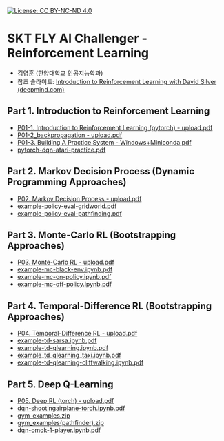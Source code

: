 [![License: CC BY-NC-ND 4.0](https://img.shields.io/badge/License-CC%20BY--NC--ND%204.0-lightgrey.svg)](https://creativecommons.org/licenses/by-nc-nd/4.0/)

# SKT FLY AI Challenger - Reinforcement Learning

- 김영훈 (한양대학교 인공지능학과)
- 참조 슬라이드: [Introduction to Reinforcement Learning with David Silver (deepmind.com)](https://www.deepmind.com/learning-resources/introduction-to-reinforcement-learning-with-david-silver)
 
## Part 1. Introduction to Reinforcement Learning

- [P01-1. Introduction to Reinforcement Learning (pytorch) - upload.pdf](https://www.slideshare.net/secret/1Eo98Cqlw9HdhT)
- [P01-2_backpropagation - upload.pdf](https://www.slideshare.net/secret/5Rj6LZGFgbm08i)
- [P01-3. Building A Practice System - Windows+Miniconda.pdf](https://www.slideshare.net/secret/zFN7xRTmNRBmxs)
- [pytorch-dqn-atari-practice.pdf](https://github.com/nongaussian/class-2023-skt-fly-ai/files/12269238/pytorch-dqn-atari-practice.pdf)

## Part 2. Markov Decision Process (Dynamic Programming Approaches)

- [P02. Markov Decision Process - upload.pdf](https://www.slideshare.net/secret/ktUmYma9aVGIDu)
- [example-policy-eval-gridworld.pdf](https://github.com/nongaussian/class-2023-skt-fly-ai/files/12269239/example-policy-eval-gridworld.pdf)
- [example-policy-eval-pathfinding.pdf](https://github.com/nongaussian/class-2023-skt-fly-ai/files/12269240/example-policy-eval-pathfinding.pdf)

## Part 3. Monte-Carlo RL (Bootstrapping Approaches)

- [P03. Monte-Carlo RL - upload.pdf](https://www.slideshare.net/secret/22L8VzdfkxHQ6e)
- [example-mc-black-env.ipynb.pdf](https://github.com/nongaussian/class-2023-skt-fly-ai/files/12269241/example-mc-black-env.ipynb.pdf)
- [example-mc-on-policy.ipynb.pdf](https://github.com/nongaussian/class-2023-skt-fly-ai/files/12269242/example-mc-on-policy.ipynb.pdf)
- [example-mc-off-policy.ipynb.pdf](https://github.com/nongaussian/class-2023-skt-fly-ai/files/12269244/example-mc-off-policy.ipynb.pdf)

## Part 4. Temporal-Difference RL (Bootstrapping Approaches)

- [P04. Temporal-Difference RL - upload.pdf](https://www.slideshare.net/secret/6UBX0iRcVKEnjW)
- [example-td-sarsa.ipynb.pdf](https://github.com/nongaussian/class-2023-skt-fly-ai/files/12269246/example-td-sarsa.ipynb.pdf)
- [example-td-qlearning.ipynb.pdf](https://github.com/nongaussian/class-2023-skt-fly-ai/files/12269247/example-td-qlearning.ipynb.pdf)
- [example_td_qlearning_taxi.ipynb.pdf](https://github.com/nongaussian/class-2023-skt-fly-ai/files/12269248/example_td_qlearning_taxi.ipynb.pdf)
- [example-td-qlearning-cliffwalking.ipynb.pdf](https://github.com/nongaussian/class-2023-skt-fly-ai/files/12269249/example-td-qlearning-cliffwalking.ipynb.pdf)

## Part 5. Deep Q-Learning

- [P05. Deep RL (torch) - upload.pdf](https://www.slideshare.net/secret/EDCnQQoVG9T3D1)
- [dqn-shootingairplane-torch.ipynb.pdf](https://github.com/nongaussian/class-2023-skt-fly-ai/files/12269251/dqn-shootingairplane-torch.ipynb.pdf)
- [gym_examples.zip](https://github.com/nongaussian/class-2023-skt-fly-ai/files/12269252/gym_examples.zip)
- [gym_examples(pathfinder).zip](https://github.com/nongaussian/class-2023-skt-fly-ai/files/12269253/gym_examples.pathfinder.zip)
- [dqn-omok-1-player.ipynb.pdf](https://github.com/nongaussian/class-2023-skt-fly-ai/files/12269256/dqn-omok-1-player.ipynb.pdf)

